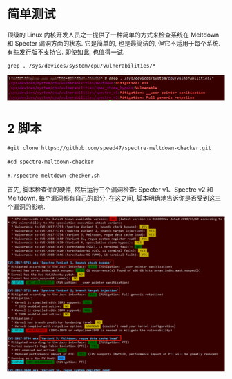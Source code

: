 # 简单测试

顶级的 Linux 内核开发人员之一提供了一种简单的方式来检查系统在 Meltdown 和 Specter 漏洞方面的状态. 它是简单的, 也是最简洁的, 但它不适用于每个系统. 有些发行版不支持它. 即使如此, 也值得一试.

```
grep . /sys/devices/system/cpu/vulnerabilities/*
```

![config](./images/10.png)

# 2 脚本

```
#git clone https://github.com/speed47/spectre-meltdown-checker.git

#cd spectre-meltdown-checker

#./spectre-meltdown-checker.sh
```

首先, 脚本检查你的硬件, 然后运行三个漏洞检查: Specter v1、Spectre v2 和 Meltdown. 每个漏洞都有自己的部分. 在这之间, 脚本明确地告诉你是否受到这三个漏洞的影响.

![config](./images/11.png)